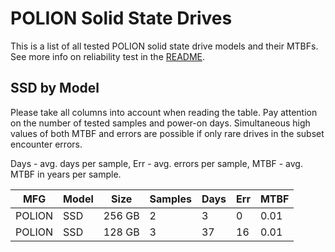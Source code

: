 POLION Solid State Drives
=========================

This is a list of all tested POLION solid state drive models and their MTBFs. See
more info on reliability test in the [README](https://github.com/linuxhw/SMART).

SSD by Model
------------

Please take all columns into account when reading the table. Pay attention on the
number of tested samples and power-on days. Simultaneous high values of both MTBF
and errors are possible if only rare drives in the subset encounter errors.

Days - avg. days per sample,
Err  - avg. errors per sample,
MTBF - avg. MTBF in years per sample.

| MFG       | Model              | Size   | Samples | Days  | Err   | MTBF |
|-----------|--------------------|--------|---------|-------|-------|------|
| POLION    | SSD                | 256 GB | 2       | 3     | 0     | 0.01   |
| POLION    | SSD                | 128 GB | 3       | 37    | 16    | 0.01   |
